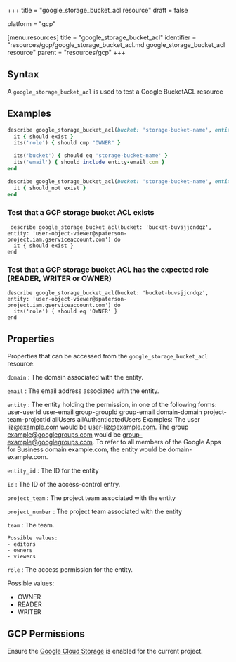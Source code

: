 +++
title = "google_storage_bucket_acl resource"
draft = false

platform = "gcp"

[menu.resources]
    title = "google_storage_bucket_acl"
    identifier = "resources/gcp/google_storage_bucket_acl.md google_storage_bucket_acl resource"
    parent = "resources/gcp"
+++

## Syntax

A `google_storage_bucket_acl` is used to test a Google BucketACL resource

## Examples

```ruby
describe google_storage_bucket_acl(bucket: 'storage-bucket-name', entity: user-email) do
  it { should exist }
  its('role') { should cmp "OWNER" }

  its('bucket') { should eq 'storage-bucket-name' }
  its('email') { should include entity-email.com }
end

describe google_storage_bucket_acl(bucket: 'storage-bucket-name', entity: "allUsers") do
  it { should_not exist }
end
```

### Test that a GCP storage bucket ACL exists

     describe google_storage_bucket_acl(bucket: 'bucket-buvsjjcndqz',  entity: 'user-object-viewer@spaterson-project.iam.gserviceaccount.com') do
      it { should exist }
    end

### Test that a GCP storage bucket ACL has the expected role (READER, WRITER or OWNER)

    describe google_storage_bucket_acl(bucket: 'bucket-buvsjjcndqz',  entity: 'user-object-viewer@spaterson-project.iam.gserviceaccount.com') do
      its('role') { should eq 'OWNER' }
    end

## Properties

Properties that can be accessed from the `google_storage_bucket_acl` resource:

`domain`
: The domain associated with the entity.

`email`
: The email address associated with the entity.

`entity`
: The entity holding the permission, in one of the following forms: user-userId user-email group-groupId group-email domain-domain project-team-projectId allUsers allAuthenticatedUsers Examples: The user liz@example.com would be user-liz@example.com. The group example@googlegroups.com would be group-example@googlegroups.com. To refer to all members of the Google Apps for Business domain example.com, the entity would be domain-example.com.

`entity_id`
: The ID for the entity

`id`
: The ID of the access-control entry.

`project_team`
: The project team associated with the entity

  `project_number`
  : The project team associated with the entity

  `team`
  : The team.

    Possible values:
    - editors
    - owners
    - viewers

`role`
: The access permission for the entity.

  Possible values:

  - OWNER
  - READER
  - WRITER

## GCP Permissions

Ensure the [Google Cloud Storage](https://console.cloud.google.com/apis/library/storage-component.googleapis.com/) is enabled for the current project.
